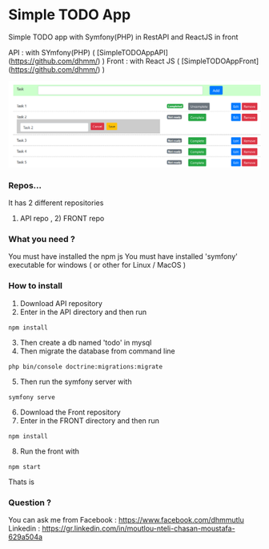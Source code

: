 # Simple TODO App

Simple TODO app with Symfony(PHP) in RestAPI and ReactJS in front

API : with SYmfony(PHP) ( [SimpleTODOAppAPI] (https://github.com/dhmm/) )
Front : with React JS ( [SimpleTODOAppFront] (https://github.com/dhmm/) )

![Simple TODO App Screenshot](https://raw.githubusercontent.com/dhmm/SimpleTODOApp/master/sc.png)

### Repos...

It has 2 different repositories
1) API repo , 2) FRONT repo

### What you need ?
You must have installed the npm js
You must have installed 'symfony' executable for windows ( or other for Linux / MacOS )

### How to install

1) Download API repository
2) Enter in the API directory and then run
```
npm install
``` 
3) Then create a db named 'todo' in mysql
4) Then migrate the database from command line
```
php bin/console doctrine:migrations:migrate
```
5) Then run the symfony server with
```
symfony serve
```

6) Download the Front repository
7) Enter in the FRONT directory and then run
```
npm install
``` 
8) Run the front with
```
npm start
```
Thats is

### Question ?

You can ask me from 
Facebook : https://www.facebook.com/dhmmutlu
Linkedin : https://gr.linkedin.com/in/moutlou-nteli-chasan-moustafa-629a504a